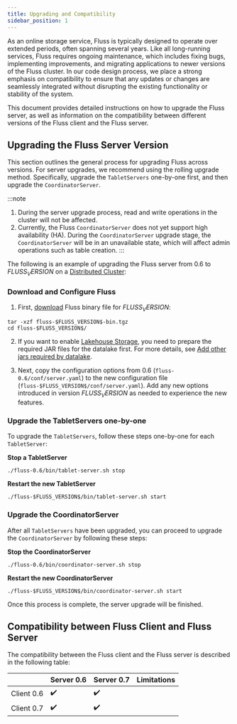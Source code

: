 ```yaml
---
title: Upgrading and Compatibility
sidebar_position: 1
---
```


As an online storage service, Fluss is typically designed to operate over extended periods, often spanning several years.
Like all long-running services, Fluss requires ongoing maintenance, which includes fixing bugs, implementing improvements,
and migrating applications to newer versions of the Fluss cluster. In our code design process, we place a strong emphasis
on compatibility to ensure that any updates or changes are seamlessly integrated without disrupting the existing
functionality or stability of the system.

This document provides detailed instructions on how to upgrade the Fluss server, as well as information on the
compatibility between different versions of the Fluss client and the Fluss server.

## Upgrading the Fluss Server Version

This section outlines the general process for upgrading Fluss across versions. For server upgrades, we recommend using
the rolling upgrade method. Specifically, upgrade the `TabletServers` one-by-one first, and then upgrade the `CoordinatorServer`.

:::note
1. During the server upgrade process, read and write operations in the cluster will not be affected.
2. Currently, the Fluss `CoordinatorServer` does not yet support high availability (HA). During the `CoordinatorServer` upgrade stage, the `CoordinatorServer` will be in an unavailable state, which will affect admin operations such as table creation.
:::

The following is an example of upgrading the Fluss server from 0.6 to $FLUSS_VERSION$ on
a [Distributed Cluster](docs/install-deploy/deploying-distributed-cluster.md):

### Download and Configure Fluss

1. First, [download](/downloads/) Fluss binary file for $FLUSS_VERSION$:

```shell
tar -xzf fluss-$FLUSS_VERSION$-bin.tgz
cd fluss-$FLUSS_VERSION$/
```

2. If you want to enable [Lakehouse Storage](docs/maintenance/tiered-storage/lakehouse-storage.md), you need to prepare the required JAR files for the datalake first. For more details,
   see [Add other jars required by datalake](docs/maintenance/tiered-storage/lakehouse-storage.md#add-other-jars-required-by-datalake).

3. Next, copy the configuration options from 0.6 (`fluss-0.6/conf/server.yaml`) to the new configuration
file (`fluss-$FLUSS_VERSION$/conf/server.yaml`). Add any new options introduced in version $FLUSS_VERSION$ as
needed to experience the new features.

### Upgrade the TabletServers one-by-one

To upgrade the `TabletServers`, follow these steps one-by-one for each `TabletServer`:

**Stop a TabletServer**

```shell
./fluss-0.6/bin/tablet-server.sh stop
```

**Restart the new TabletServer**

```shell
./fluss-$FLUSS_VERSION$/bin/tablet-server.sh start
```

### Upgrade the CoordinatorServer

After all `TabletServers` have been upgraded, you can proceed to upgrade the `CoordinatorServer` by following these steps:

**Stop the CoordinatorServer**

```shell
./fluss-0.6/bin/coordinator-server.sh stop
```

**Restart the new CoordinatorServer**

```shell
./fluss-$FLUSS_VERSION$/bin/coordinator-server.sh start
```

Once this process is complete, the server upgrade will be finished.

## Compatibility between Fluss Client and Fluss Server

The compatibility between the Fluss client and the Fluss server is described in the following table:


|            | Server 0.6 | Server 0.7 | Limitations |
|------------|------------|------------|-------------|
| Client 0.6 | ✔️         | ✔️         |             |
| Client 0.7 | ✔️         | ✔️         |             |